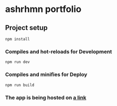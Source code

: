 # ashrhmn portfolio


## Project setup
```
npm install
```

### Compiles and hot-reloads for Development
```
npm run dev
```

### Compiles and minifies for Deploy
```
npm run build
```

### The app is being hosted on [a link](https://ashik.amarsite.net)